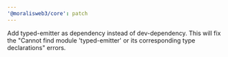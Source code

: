 ```yaml
---
'@moralisweb3/core': patch
---
```


Add typed-emitter as dependency instead of dev-dependency. This will fix the "Cannot find module 'typed-emitter' or its corresponding type declarations" errors.
